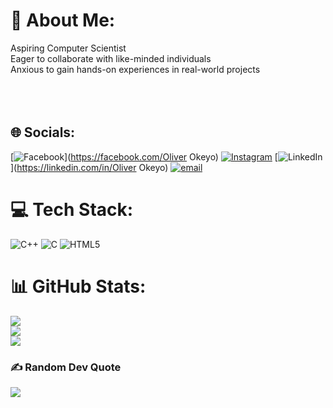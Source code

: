 # 💫 About Me:
Aspiring Computer Scientist<br>Eager to collaborate with like-minded individuals <br>Anxious to gain hands-on experiences in real-world projects<br><br><br><br>


## 🌐 Socials:
[![Facebook](https://img.shields.io/badge/Facebook-%231877F2.svg?logo=Facebook&logoColor=white)](https://facebook.com/Oliver Okeyo) [![Instagram](https://img.shields.io/badge/Instagram-%23E4405F.svg?logo=Instagram&logoColor=white)](https://instagram.com/the_oliver.se) [![LinkedIn](https://img.shields.io/badge/LinkedIn-%230077B5.svg?logo=linkedin&logoColor=white)](https://linkedin.com/in/Oliver Okeyo) [![email](https://img.shields.io/badge/Email-D14836?logo=gmail&logoColor=white)](mailto:oliverokeyo3@gmail.com) 

# 💻 Tech Stack:
![C++](https://img.shields.io/badge/c++-%2300599C.svg?style=for-the-badge&logo=c%2B%2B&logoColor=white) ![C](https://img.shields.io/badge/c-%2300599C.svg?style=for-the-badge&logo=c&logoColor=white) ![HTML5](https://img.shields.io/badge/html5-%23E34F26.svg?style=for-the-badge&logo=html5&logoColor=white)
# 📊 GitHub Stats:
![](https://github-readme-stats.vercel.app/api?username=lastman45&theme=dark&hide_border=false&include_all_commits=false&count_private=false)<br/>
![](https://nirzak-streak-stats.vercel.app/?user=lastman45&theme=dark&hide_border=false)<br/>
![](https://github-readme-stats.vercel.app/api/top-langs/?username=lastman45&theme=dark&hide_border=false&include_all_commits=false&count_private=false&layout=compact)

### ✍️ Random Dev Quote
![](https://quotes-github-readme.vercel.app/api?type=horizontal&theme=radical)

<!-- Proudly created with GPRM ( https://gprm.itsvg.in ) -->
